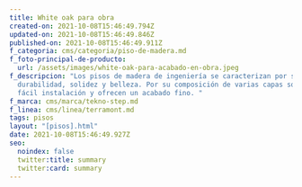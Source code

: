 ```yaml
---
title: White oak para obra
created-on: 2021-10-08T15:46:49.794Z
updated-on: 2021-10-08T15:46:49.846Z
published-on: 2021-10-08T15:46:49.911Z
f_categoria: cms/categoria/piso-de-madera.md
f_foto-principal-de-producto:
  url: /assets/images/white-oak-para-acabado-en-obra.jpeg
f_descripcion: "Los pisos de madera de ingeniería se caracterizan por su
  durabilidad, solidez y belleza. Por su composición de varias capas son de
  fácil instalación y ofrecen un acabado fino. "
f_marca: cms/marca/tekno-step.md
f_linea: cms/linea/terramont.md
tags: pisos
layout: "[pisos].html"
date: 2021-10-08T15:46:49.927Z
seo:
  noindex: false
  twitter:title: summary
  twitter:card: summary
---
```

